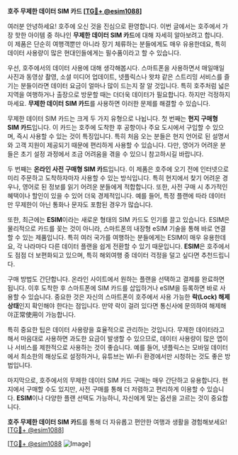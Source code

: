 **호주 무제한 데이터 SIM 카드 [[TG💪+ @esim1088](https://t.me/s/esim1088)]**

여러분 안녕하세요! 호주에 오신 것을 진심으로 환영합니다. 이번 글에서는 호주에서 가장 핫한 아이템 중 하나인 **무제한 데이터 SIM 카드**에 대해 자세히 알아보려고 합니다. 이 제품은 단순히 여행객뿐만 아니라 장기 체류하는 분들에게도 매우 유용한데요, 특히 데이터 사용량이 많은 현대인들에게는 필수품이라고 할 수 있습니다.

우선, 호주에서의 데이터 사용에 대해 생각해봅시다. 스마트폰을 사용하면서 매일매일 사진과 동영상 촬영, 소셜 미디어 업데이트, 넷플릭스나 왓챠 같은 스트리밍 서비스를 즐기는 분들이라면 데이터 요금이 얼마나 많이 드는지 잘 알 것입니다. 특히 호주처럼 넓은 지역을 여행하거나 출장으로 방문할 때는 더더욱 데이터가 필요합니다. 하지만 걱정하지 마세요. **무제한 데이터 SIM 카드**를 사용하면 이러한 문제를 해결할 수 있습니다.

무제한 데이터 SIM 카드는 크게 두 가지 유형으로 나뉩니다. 첫 번째는 **현지 구매형 SIM 카드**입니다. 이 카드는 호주에 도착한 후 공항이나 주요 도시에서 구입할 수 있으며, 즉시 사용할 수 있는 것이 특징입니다. 특히 처음 오는 분들은 현지 언어로 된 설명서와 고객 지원이 제공되기 때문에 편리하게 사용할 수 있습니다. 다만, 영어가 어려운 분들은 초기 설정 과정에서 조금 어려움을 겪을 수 있으니 참고하시길 바랍니다.

두 번째는 **온라인 사전 구매형 SIM 카드**입니다. 이 제품은 호주에 오기 전에 인터넷으로 미리 주문하고 도착하자마자 사용할 수 있는 방식입니다. 특히 현지에서 찾기 어려운 경우나, 영어로 된 정보를 읽기 어려운 분들에게 적합합니다. 또한, 사전 구매 시 추가적인 혜택이나 할인이 있을 수 있어 더욱 경제적입니다. 예를 들어, 특정 플랜에 따라 데이터만 무제한이 아닌 통화나 문자도 포함된 경우가 많습니다.

또한, 최근에는 **ESIM**이라는 새로운 형태의 SIM 카드도 인기를 끌고 있습니다. ESIM은 물리적으로 카드를 꽂는 것이 아니라, 스마트폰의 내장형 eSIM 기술을 통해 바로 연결할 수 있는 제품입니다. 특히 여러 국가를 여행하는 분들에게는 ESIM이 매우 유용한데요, 각 나라마다 다른 데이터 플랜을 쉽게 전환할 수 있기 때문입니다. **ESIM**은 호주에서도 점점 더 보편화되고 있으며, 특히 해외여행 중 데이터 걱정을 덜고 싶다면 추천드립니다.

구매 방법도 간단합니다. 온라인 사이트에서 원하는 플랜을 선택하고 결제를 완료하면 됩니다. 이후 도착한 후 스마트폰에 SIM 카드를 삽입하거나 eSIM을 등록하면 바로 사용할 수 있습니다. 중요한 것은 자신의 스마트폰이 호주에서 사용 가능한 **락(Lock) 해제 상태**인지 확인해야 한다는 점입니다. 만약 락이 걸려 있다면 통신사에 문의하여 해제해야正常使用이 가능합니다.

특히 중요한 팁은 데이터 사용량을 효율적으로 관리하는 것입니다. 무제한 데이터라고 해서 마음대로 사용하면 과도한 요금이 발생할 수 있으므로, 데이터 사용량이 많은 앱이나 서비스를 제한적으로 사용하는 것이 좋습니다. 예를 들어, 넷플릭스는 모바일 데이터에서 최소한의 해상도로 설정하거나, 유튜브는 Wi-Fi 환경에서만 시청하는 것도 좋은 방법입니다.

마지막으로, 호주에서의 무제한 데이터 SIM 카드 구매는 매우 간단하고 유용합니다. 현지에서 구매할 수도 있지만, 사전 구매를 통해 더 저렴하고 편리하게 이용할 수 있습니다. **ESIM**이나 다양한 플랜 선택도 가능하니, 자신에게 맞는 옵션을 고르는 것이 중요합니다.

**호주 무제한 데이터 SIM 카드**를 통해 더 자유롭고 편안한 여행과 생활을 경험해보세요! [[TG💪+ @esim1088](https://t.me/s/esim1088)]

[[TG💪+ @esim1088](https://t.me/s/esim1088) ![Image](https://i.postimg.cc/Y0z9fWf4/image.png)]